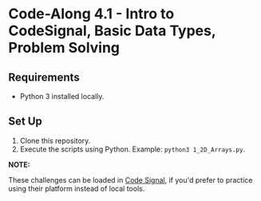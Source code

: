 # Code-Along 4.1 - Intro to CodeSignal, Basic Data Types, Problem Solving

## Requirements

- Python 3 installed locally.

## Set Up

1. Clone this repository.
2. Execute the scripts using Python. Example: `python3 1_2D_Arrays.py`.

**NOTE:**

These challenges can be loaded in [Code Signal](https://codesignal.com/), if you'd prefer to practice using their platform instead of local tools.
